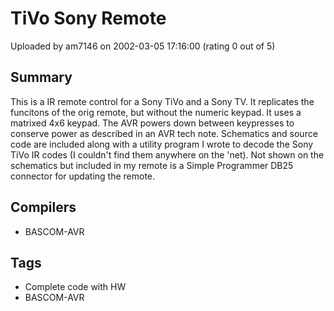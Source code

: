 # TiVo Sony Remote

Uploaded by am7146 on 2002-03-05 17:16:00 (rating 0 out of 5)

## Summary

This is a IR remote control for a Sony TiVo and a Sony TV. It replicates the funcitons of the orig remote, but without the numeric keypad. It uses a matrixed 4x6 keypad. The AVR powers down between keypresses to conserve power as described in an AVR tech note. Schematics and source code are included along with a utility program I wrote to decode the Sony TiVo IR codes (I couldn't find them anywhere on the 'net). Not shown on the schematics but included in my remote is a Simple Programmer DB25 connector for updating the remote.

## Compilers

- BASCOM-AVR

## Tags

- Complete code with HW
- BASCOM-AVR
